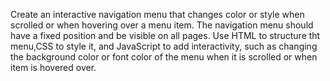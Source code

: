 Create an interactive navigation menu that changes color or style when scrolled or when hovering over a menu item. The navigation menu should have a fixed position and be visible on all pages. Use HTML to structure tht menu,CSS to style it, and JavaScript to add interactivity, such as changing the background color or font color of the menu when it is scrolled or when item is hovered over.
